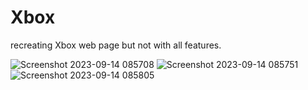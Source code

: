 <h1>Xbox</h1>

recreating Xbox web page but not with all features.

![Screenshot 2023-09-14 085708](https://github.com/lawlinerocker/xboxweb/assets/38174412/a40a53aa-1c10-4c5a-9f10-50b5aa92f652)
![Screenshot 2023-09-14 085751](https://github.com/lawlinerocker/xboxweb/assets/38174412/489d0022-0124-441a-b84d-f798d5ac2c05)
![Screenshot 2023-09-14 085805](https://github.com/lawlinerocker/xboxweb/assets/38174412/92797dc7-e3c0-475a-acbf-204ad803cd95)
